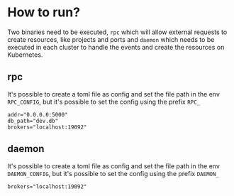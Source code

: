# How to run?

Two binaries need to be executed, `rpc` which will allow external requests to create resources, like projects and ports and `daemon` which needs to be executed in each cluster to handle the events and create the resources on Kubernetes.

## rpc

It's possible to create a toml file as config and set the file path in the env `RPC_CONFIG`, but it's possible to set the config using the prefix `RPC_`

```
addr="0.0.0.0:5000"
db_path="dev.db"
brokers="localhost:19092"
```

## daemon

It's possible to create a toml file as config and set the file path in the env `DAEMON_CONFIG`, but it's possible to set the config using the prefix `DAEMON_`

```
brokers="localhost:19092"
```
